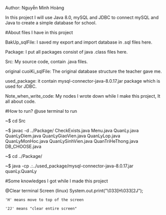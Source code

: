 Author: Nguyễn Minh Hoàng

In this project I will use Java 8.0, mySQL and JDBC to connect mySQL and Java to create a simple database for school.

#About files I have in this project

BakUp_sqlFile: I saved my export and import database in .sql files here.

Package: I put all packages consist of java .class files here.

Src: My source code, contain .java files.

original cuoiKi_sqlFile: The original database structure the teacher gave me.

used_package: it contain mysql-connector-java-8.0.17.jar package which is used for JDBC.

Note_when_write_code: My nodes I wrote down while I make this project, It all about code.

#How to run? 
@use terminal to run

~$ cd Src

~$ javac -d ../Package/ CheckExists.java Menu.java QuanLy.java QuanLyDiem.java QuanLyGiaoVien.java QuanLyLop.java QuanLyMonHoc.java QuanLySinhVien.java QuanTriHeThong.java DB_CHOOSE.java

~$ cd ../Package/

~$ java -cp .:../used_package/mysql-connector-java-8.0.17.jar quanLy.QuanLy

#Some knowledges I got while I made this project

@Clear terminal Screen (linux)
System.out.print("\033[H\033[2J");

    'H' means move to top of the screen

    '2J' means "clear entire screen"
